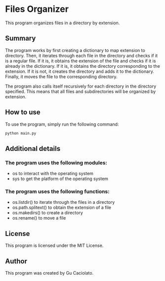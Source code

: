 # Files Organizer
This program organizes files in a directory by extension.

## Summary
The program works by first creating a dictionary to map extension to directory. Then, it iterates through each file in the directory and checks if it is a regular file. If it is, it obtains the extension of the file and checks if it is already in the dictionary. If it is, it obtains the directory corresponding to the extension. If it is not, it creates the directory and adds it to the dictionary. Finally, it moves the file to the corresponding directory.

The program also calls itself recursively for each directory in the directory specified. This means that all files and subdirectories will be organized by extension.

## How to use
To use the program, simply run the following command:

```bash
python main.py
```

## Additional details
### The program uses the following modules:

- os to interact with the operating system
- sys to get the platform of the operating system

### The program uses the following functions:

- os.listdir() to iterate through the files in a directory
- os.path.splitext() to obtain the extension of a file
- os.makedirs() to create a directory
- os.rename() to move a file

## License
This program is licensed under the MIT License.

## Author
This program was created by Gu Caciolato.
